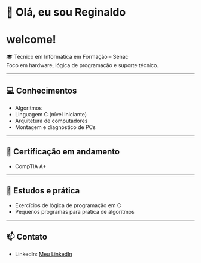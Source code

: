 # 👋 Olá, eu sou Reginaldo
# welcome!

🎓 Técnico em Informática em Formação – Senac  
Foco em hardware, lógica de programação e suporte técnico.

---

## 💻 Conhecimentos
- Algoritmos  
- Linguagem C (nível iniciante)  
- Arquitetura de computadores  
- Montagem e diagnóstico de PCs  

---

## 🏅 Certificação em andamento
- CompTIA A+  

---

## 📌 Estudos e prática
- Exercícios de lógica de programação em C  
- Pequenos programas para prática de algoritmos  

---

## 📫 Contato
- LinkedIn: [Meu LinkedIn](https://www.linkedin.com/in/reginaldotfilho/)
